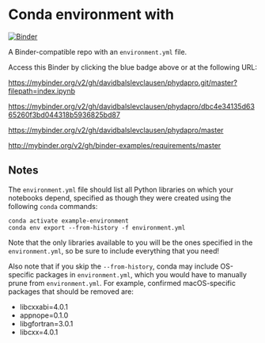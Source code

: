 # Conda environment with 

[![Binder](https://mybinder.org/badge_logo.svg)](https://mybinder.org/v2/gh/davidbalslevclausen/phydapro.git/master?filepath=index.ipynb)

A Binder-compatible repo with an `environment.yml` file.

Access this Binder by clicking the blue badge above or at the following URL:

https://mybinder.org/v2/gh/davidbalslevclausen/phydapro.git/master?filepath=index.ipynb



https://mybinder.org/v2/gh/davidbalslevclausen/phydapro/dbc4e34135d6365260f3bd044318b5936825bd87


https://mybinder.org/v2/gh/davidbalslevclausen/phydapro/master


http://mybinder.org/v2/gh/binder-examples/requirements/master

## Notes
The `environment.yml` file should list all Python libraries on which your notebooks
depend, specified as though they were created using the following `conda` commands:

```
conda activate example-environment
conda env export --from-history -f environment.yml
```

Note that the only libraries available to you will be the ones specified in
the `environment.yml`, so be sure to include everything that you need! 

Also note that if you skip the `--from-history`, conda may include OS-specific
packages in `environment.yml`, which you would have to manually prune from
`environment.yml`.  For example, confirmed macOS-specific packages that should
be removed are:

* libcxxabi=4.0.1
* appnope=0.1.0
* libgfortran=3.0.1
* libcxx=4.0.1
